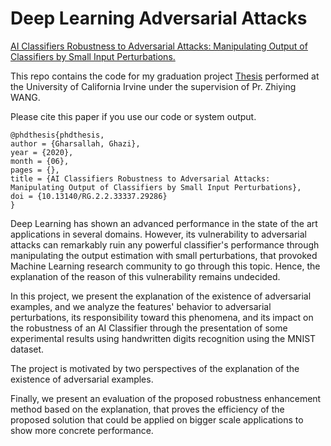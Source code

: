 # Deep Learning Adversarial Attacks
[AI Classifiers Robustness to Adversarial Attacks:  Manipulating Output of Classifiers by Small Input  Perturbations.](http://dx.doi.org/10.13140/RG.2.2.33337.29286)

This repo contains the code for my graduation project [Thesis](http://dx.doi.org/10.13140/RG.2.2.33337.29286) performed at the University of California Irvine under the supervision of Pr. Zhiying WANG.

Please cite this paper if you use our code or system output.
```
@phdthesis{phdthesis,
author = {Gharsallah, Ghazi},
year = {2020},
month = {06},
pages = {},
title = {AI Classifiers Robustness to Adversarial Attacks: Manipulating Output of Classifiers by Small Input Perturbations},
doi = {10.13140/RG.2.2.33337.29286}
}
```

Deep Learning has shown an advanced performance in the state of the art applications in several domains. However, its vulnerability to adversarial attacks can remarkably ruin any powerful classifier's performance through manipulating the output estimation with small perturbations, that provoked Machine Learning research community to go through this topic. Hence, the explanation of the reason of this vulnerability remains undecided.

In this project, we present the explanation of the existence of adversarial examples, and we analyze the features' behavior to adversarial perturbations, its responsibility toward this phenomena, and its impact on the robustness of an AI Classifier through the presentation of some experimental results using handwritten digits recognition using the MNIST dataset.

The project is motivated by two perspectives of the explanation of the existence of adversarial examples.

Finally, we present an evaluation of the proposed robustness enhancement method based on the explanation, that proves the efficiency of the proposed solution that could be applied on bigger scale applications to show more concrete performance.
